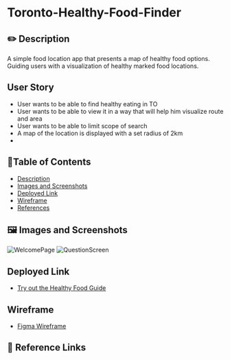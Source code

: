 # Toronto-Healthy-Food-Finder

## ✏️ Description
   A simple food location app that presents a map of healthy food options. Guiding users with a visualization of healthy marked food locations.


## User Story
- User wants to be able to find healthy eating in TO
- User wants to be able to view it in a way that will help him visualize route and area
- User wants to be able to limit scope of search
- A map of the location is displayed with a set radius of 2km
- 

## 📜Table of Contents
- [Description](#description)
- [Images and Screenshots](#images-and-screenshots)
- [Deployed Link](#deployed-Link)
- [Wireframe](#wireframe)
- [References](#References)
## 🖼️ Images and Screenshots
 ![WelcomePage](INSERT_LINK)
 ![QuestionScreen](INSERT_LINK)


## Deployed Link
 - [Try out the Healthy Food Guide](INSERT_LINK/)
 
## Wireframe
- [Figma Wireframe](INSERT_WIREFRAME)

## 📝 Reference Links
